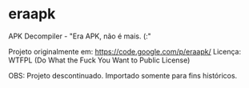 # eraapk
APK Decompiler - "Era APK, não é mais. (:"

Projeto originalmente em:
  https://code.google.com/p/eraapk/
Licença: WTFPL (Do What the Fuck You Want to Public License)


OBS: Projeto descontinuado. Importado somente para fins históricos.
